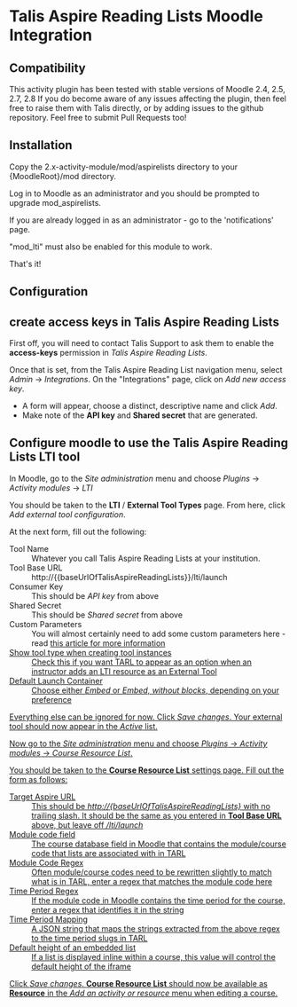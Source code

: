 Talis Aspire Reading Lists Moodle Integration
=============================================

Compatibility
-------------

This activity plugin has been tested with stable versions of Moodle 2.4, 2.5, 2.7, 2.8
If you do become aware of any issues affecting the plugin, then feel free to raise them with Talis directly, or by adding issues to the github repository.  Feel free to submit Pull Requests too!


Installation
------------

Copy the 2.x-activity-module/mod/aspirelists directory to your {MoodleRoot}/mod directory.

Log in to Moodle as an administrator and you should be prompted to upgrade mod_aspirelists.

If you are already logged in as an administrator - go to the 'notifications' page.

"mod_lti" must also be enabled for this module to work.

That's it!

Configuration
-------------

## create access keys in Talis Aspire Reading Lists

First off, you will need to contact Talis Support to ask them to enable the **access-keys** permission in *Talis Aspire Reading Lists*.

Once that is set, from the Talis Aspire Reading List navigation menu, select *Admin* -> *Integrations*.  On the "Integrations" page, click on *Add new access key*.

* A form will appear, choose a distinct, descriptive name and click *Add*.
* Make note of the **API key** and **Shared secret** that are generated.

## Configure moodle to use the Talis Aspire Reading Lists LTI tool

In Moodle, go to the *Site administration* menu and choose *Plugins* -> *Activity modules* -> *LTI*

You should be taken to the **LTI** / **External Tool Types** page.  From here, click *Add external tool configuration*.

At the next form, fill out the following:

<dl>
    <dt>Tool Name</dt>
    <dd>Whatever you call Talis Aspire Reading Lists at your institution.</dd>
    <dt>Tool Base URL</dt>
    <dd>http://{{baseUrlOfTalisAspireReadingLists}}/lti/launch</dd>
    <dt>Consumer Key</dt>
    <dd>This should be <em>API key</em> from above</dd>
    <dt>Shared Secret</dt>
    <dd>This should be <em>Shared secret</em> from above</dd>
    <dt>Custom Parameters</dt>
    <dd>You will almost certainly need to add some custom parameters here - read <a href="http://knowledge.talis.com/articles/tarl-lti/#parameters" title="link to TARL LTI article">this article for more information</dd>
    <dt>Show tool type when creating tool instances</dt>
    <dd>Check this if you want TARL to appear as an option when an instructor adds an LTI resource as an External Tool</dd>
    <dt>Default Launch Container</dt>
    <dd>Choose either <em>Embed</em> or <em>Embed, without blocks</em>, depending on your preference</dd>
</dl>

Everything else can be ignored for now.  Click *Save changes*.  Your external tool should now appear in the *Active* list.

Now go to the *Site administration* menu and choose *Plugins* -> *Activity modules* -> *Course Resource List*.

You should be taken to the **Course Resource List** settings page.  Fill out the form as follows:

<dl>
    <dt>Target Aspire URL</dt>
    <dd>This should be <em>http://{baseUrlOfTalisAspireReadingLists}</em> with no trailing slash.  It should be the same as you entered in <strong>Tool Base URL</strong> above, but leave off <em>/lti/launch</em></dd>
    <dt>Module code field</dt>
    <dd>The course database field in Moodle that contains the module/course code that lists are associated with in TARL</dd>
    <dt>Module Code Regex</dt>
    <dd>Often module/course codes need to be rewritten slightly to match what is in TARL, enter a regex that matches the module code here</dd>
    <dt>Time Period Regex</dt>
    <dd>If the module code in Moodle contains the time period for the course, enter a regex that identifies it in the string</dd>
    <dt>Time Period Mapping</dt>
    <dd>A JSON string that maps the strings extracted from the above regex to the time period slugs in TARL</dd>
    <dt>Default height of an embedded list</dt>
    <dd>If a list is displayed inline within a course, this value will control the default height of the iframe</dd>
</dl>

Click *Save changes*.  **Course Resource List** should now be available as **Resource** in the *Add an activity or resource*
menu when editing a course.



